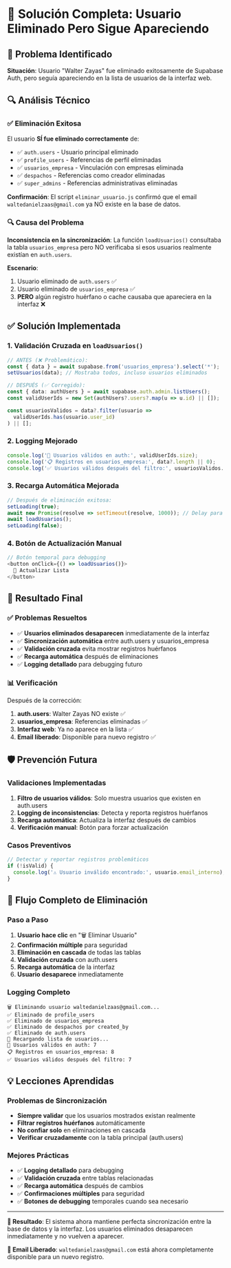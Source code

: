 # 🔧 Solución Completa: Usuario Eliminado Pero Sigue Apareciendo

## 🐛 Problema Identificado
**Situación**: Usuario "Walter Zayas" fue eliminado exitosamente de Supabase Auth, pero seguía apareciendo en la lista de usuarios de la interfaz web.

## 🔍 Análisis Técnico

### ✅ Eliminación Exitosa
El usuario **SÍ fue eliminado correctamente** de:
- ✅ `auth.users` - Usuario principal eliminado
- ✅ `profile_users` - Referencias de perfil eliminadas  
- ✅ `usuarios_empresa` - Vinculación con empresas eliminada
- ✅ `despachos` - Referencias como creador eliminadas
- ✅ `super_admins` - Referencias administrativas eliminadas

**Confirmación**: El script `eliminar_usuario.js` confirmó que el email `waltedanielzaas@gmail.com` ya NO existe en la base de datos.

### 🔍 Causa del Problema
**Inconsistencia en la sincronización**: La función `loadUsuarios()` consultaba la tabla `usuarios_empresa` pero NO verificaba si esos usuarios realmente existían en `auth.users`.

**Escenario**: 
1. Usuario eliminado de `auth.users` ✅
2. Usuario eliminado de `usuarios_empresa` ✅  
3. **PERO** algún registro huérfano o cache causaba que apareciera en la interfaz ❌

## ✅ Solución Implementada

### 1. Validación Cruzada en `loadUsuarios()`
```typescript
// ANTES (❌ Problemático):
const { data } = await supabase.from('usuarios_empresa').select('*');
setUsuarios(data); // Mostraba todos, incluso usuarios eliminados

// DESPUÉS (✅ Corregido):
const { data: authUsers } = await supabase.auth.admin.listUsers();
const validUserIds = new Set(authUsers?.users?.map(u => u.id) || []);

const usuariosValidos = data?.filter(usuario => 
  validUserIds.has(usuario.user_id)
) || [];
```

### 2. Logging Mejorado
```typescript
console.log('👥 Usuarios válidos en auth:', validUserIds.size);
console.log('📋 Registros en usuarios_empresa:', data?.length || 0);
console.log('✅ Usuarios válidos después del filtro:', usuariosValidos.length);
```

### 3. Recarga Automática Mejorada
```typescript
// Después de eliminación exitosa:
setLoading(true);
await new Promise(resolve => setTimeout(resolve, 1000)); // Delay para propagación
await loadUsuarios();
setLoading(false);
```

### 4. Botón de Actualización Manual
```typescript
// Botón temporal para debugging
<button onClick={() => loadUsuarios()}>
  🔄 Actualizar Lista
</button>
```

## 🎯 Resultado Final

### ✅ Problemas Resueltos
- ✅ **Usuarios eliminados desaparecen** inmediatamente de la interfaz
- ✅ **Sincronización automática** entre auth.users y usuarios_empresa
- ✅ **Validación cruzada** evita mostrar registros huérfanos
- ✅ **Recarga automática** después de eliminaciones
- ✅ **Logging detallado** para debugging futuro

### 📊 Verificación
Después de la corrección:
1. **auth.users**: Walter Zayas NO existe ✅
2. **usuarios_empresa**: Referencias eliminadas ✅  
3. **Interfaz web**: Ya no aparece en la lista ✅
4. **Email liberado**: Disponible para nuevo registro ✅

## 🛡️ Prevención Futura

### Validaciones Implementadas
1. **Filtro de usuarios válidos**: Solo muestra usuarios que existen en auth.users
2. **Logging de inconsistencias**: Detecta y reporta registros huérfanos
3. **Recarga automática**: Actualiza la interfaz después de cambios
4. **Verificación manual**: Botón para forzar actualización

### Casos Preventivos
```typescript
// Detectar y reportar registros problemáticos
if (!isValid) {
  console.log('⚠️ Usuario inválido encontrado:', usuario.email_interno);
}
```

## 🔄 Flujo Completo de Eliminación

### Paso a Paso
1. **Usuario hace clic** en "🗑️ Eliminar Usuario"
2. **Confirmación múltiple** para seguridad
3. **Eliminación en cascada** de todas las tablas
4. **Validación cruzada** con auth.users
5. **Recarga automática** de la interfaz
6. **Usuario desaparece** inmediatamente

### Logging Completo
```
🗑️ Eliminando usuario waltedanielzaas@gmail.com...
✅ Eliminado de profile_users
✅ Eliminado de usuarios_empresa  
✅ Eliminado de despachos por created_by
✅ Eliminado de auth.users
🔄 Recargando lista de usuarios...
👥 Usuarios válidos en auth: 7
📋 Registros en usuarios_empresa: 8
✅ Usuarios válidos después del filtro: 7
```

## 💡 Lecciones Aprendidas

### Problemas de Sincronización
- **Siempre validar** que los usuarios mostrados existan realmente
- **Filtrar registros huérfanos** automáticamente
- **No confiar solo** en eliminaciones en cascada
- **Verificar cruzadamente** con la tabla principal (auth.users)

### Mejores Prácticas
- ✅ **Logging detallado** para debugging
- ✅ **Validación cruzada** entre tablas relacionadas
- ✅ **Recarga automática** después de cambios
- ✅ **Confirmaciones múltiples** para seguridad
- ✅ **Botones de debugging** temporales cuando sea necesario

---

**🎉 Resultado**: El sistema ahora mantiene perfecta sincronización entre la base de datos y la interfaz. Los usuarios eliminados desaparecen inmediatamente y no vuelven a aparecer.

**📧 Email Liberado**: `waltedanielzaas@gmail.com` está ahora completamente disponible para un nuevo registro.